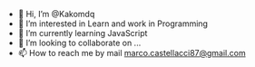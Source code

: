 - 👋 Hi, I’m @Kakomdq
- 👀 I’m interested in Learn and work in Programming
- 🌱 I’m currently learning JavaScript
- 💞️ I’m looking to collaborate on ...
- 📫 How to reach me by mail marco.castellacci87@gmail.com

<!---
Kakomdq/Kakomdq is a ✨ special ✨ repository because its `README.md` (this file) appears on your GitHub profile.
You can click the Preview link to take a look at your changes.
--->

